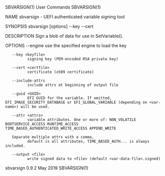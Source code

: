 SBVARSIGN(1)                                                                                                                                         User Commands                                                                                                                                         SBVARSIGN(1)

NAME
       sbvarsign - UEFI authenticated variable signing tool

SYNOPSIS
       sbvarsign [options] --key <keyfile> --cert <certfile> <var-name> <var-data-file>

DESCRIPTION
       Sign a blob of data for use in SetVariable().

OPTIONS
       --engine <eng>
              use the specified engine to load the key

       --key <keyfile>
              signing key (PEM-encoded RSA private key)

       --cert <certfile>
              certificate (x509 certificate)

       --include-attrs
              include attrs at beginning of output file

       --guid <GUID>
              EFI GUID for the variable. If omitted, EFI_IMAGE_SECURITY_DATABASE or EFI_GLOBAL_VARIABLE (depending on <var-name>) will be used.

       --attr <attrs>
              variable attributes. One or more of: NON_VOLATILE BOOTSERVICE_ACCESS RUNTIME_ACCESS TIME_BASED_AUTHENTICATED_WRITE_ACCESS APPEND_WRITE

       Separate multiple attrs with a comma,
              default is all attributes, TIME_BASED_AUTH... is always included.

       --output <file>
              write signed data to <file> (default <var-data-file>.signed)

sbvarsign 0.9.2                                                                                                                                         May 2019                                                                                                                                           SBVARSIGN(1)
